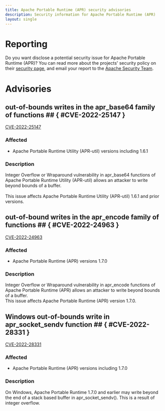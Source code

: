 ```yaml
---
title: Apache Portable Runtime (APR) security advisories
description: Security information for Apache Portable Runtime (APR)
layout: single
---
```


# Reporting

Do you want disclose a potential security issue for Apache Portable Runtime (APR)? You can read more about the projects' security policy on their [security page](https://apr.apache.org/security_report.html), and email your report to the  [Apache Security Team](mailto:security@apache.org).

# Advisories

## out-of-bounds writes in the apr_base64 family of functions ## { #CVE-2022-25147 }

[CVE-2022-25147](./CVE-2022-25147.cve.json)

### Affected

* Apache Portable Runtime Utility (APR-util) versions  including 1.6.1


### Description

<div>Integer Overflow or Wraparound vulnerability in apr_base64 functions of Apache Portable Runtime Utility (APR-util) allows an attacker to write beyond bounds of a buffer.</div><div><br></div><div>This issue affects Apache Portable Runtime Utility (APR-util) 1.6.1 and prior versions.</div>

## out-of-bound writes in the apr_encode family of functions  ## { #CVE-2022-24963 }

[CVE-2022-24963](./CVE-2022-24963.cve.json)

### Affected

* Apache Portable Runtime (APR) versions 1.7.0


### Description

Integer Overflow or Wraparound vulnerability in apr_encode functions of Apache Portable Runtime (APR) allows an attacker to write beyond bounds of a buffer.<br>This issue affects Apache Portable Runtime (APR) version 1.7.0.

##  Windows out-of-bounds write in apr_socket_sendv function ## { #CVE-2022-28331 }

[CVE-2022-28331](./CVE-2022-28331.cve.json)

### Affected

* Apache Portable Runtime (APR) versions  including 1.7.0


### Description

On Windows, Apache Portable Runtime 1.7.0 and earlier may write beyond the end of a stack based buffer in apr_socket_sendv(). This is a result of integer overflow.